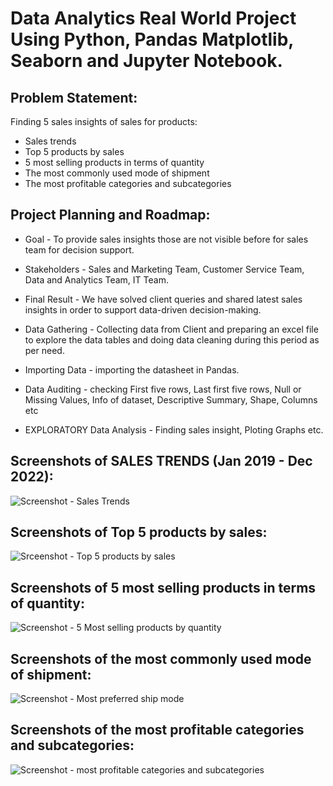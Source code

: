 # Data Analytics Real World Project Using Python, Pandas Matplotlib, Seaborn and Jupyter Notebook.

## Problem Statement:
Finding 5 sales insights of sales for products:
- Sales trends
- Top 5 products by sales
- 5 most selling products in terms of quantity
- The most commonly used mode of shipment
- The most profitable categories and subcategories

## Project Planning and Roadmap:

- Goal - To provide sales insights those are not visible before for sales team for decision support. 

- Stakeholders - Sales and Marketing Team, Customer Service Team, Data and Analytics Team, IT Team. 

- Final Result - We have solved client queries and shared latest sales insights in order to support data-driven decision-making.

- Data Gathering - Collecting data from Client and preparing an excel file to explore the data tables and doing data cleaning during this period as per need. 

- Importing Data - importing the datasheet in Pandas.

- Data Auditing - checking First five rows, Last first five rows, Null or Missing Values, Info of dataset, Descriptive Summary, Shape, Columns etc

- EXPLORATORY Data Analysis - Finding sales insight, Ploting Graphs etc.

## Screenshots of SALES TRENDS (Jan 2019 - Dec 2022):
![Screenshot - Sales Trends](https://user-images.githubusercontent.com/122977758/215870285-6bbfead8-3dc6-4fa2-8769-c44ed6ebca8a.png)

## Screenshots of Top 5 products by sales:
![Srceenshot - Top 5 products by sales](https://user-images.githubusercontent.com/122977758/215871188-5326b7ae-562c-48ea-a55e-a4535c862158.png)

## Screenshots of 5 most selling products in terms of quantity:
![Screenshot - 5 Most selling products by quantity](https://user-images.githubusercontent.com/122977758/215871634-9dc01041-4c9a-480e-a657-7af6c5366ec7.png)

## Screenshots of the most commonly used mode of shipment:
![Screenshot - Most preferred ship mode](https://user-images.githubusercontent.com/122977758/215870069-0fecc4e6-78b0-40dc-80ff-a8e382ec8081.png)

## Screenshots of the most profitable categories and subcategories:
![Screenshot - most profitable categories and subcategories](https://user-images.githubusercontent.com/122977758/215872936-a7bc7fac-9eeb-4997-80e2-b7f50548bfb1.png)
